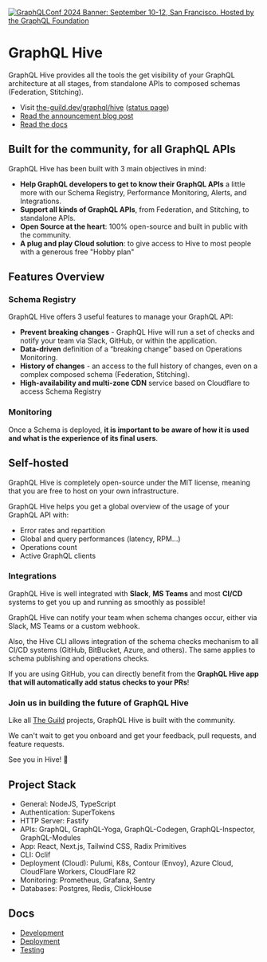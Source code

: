 <!-- Uncomment guild banner when we remove GraphQL Conf -->
<!-- Graphql logo readme banner START -->
<!-- <p style="float: right; margin: 0 0 10px 10px;">
  <a href="https://the-guild.dev">
    <img src="https://the-guild-org.github.io/press-kit/full-dark-logo.svg" alt="Created by The guild" style="width: 100px;"/>
  </a>
</p> -->
<!-- Graphql logo readme banner END -->

[![GraphQLConf 2024 Banner: September 10-12, San Francisco. Hosted by the GraphQL Foundation](https://github.com/user-attachments/assets/bdb8cd5d-5186-4ece-b06b-b00a499b7868)](https://graphql.org/conf/2024/?utm_source=github&utm_medium=graphql_hive&utm_campaign=readme)

# GraphQL Hive

GraphQL Hive provides all the tools the get visibility of your GraphQL architecture at all stages,
from standalone APIs to composed schemas (Federation, Stitching).

- Visit [the-guild.dev/graphql/hive](https://the-guild.dev/graphql/hive)
  ([status page](https://status.graphql-hive.com))
- [Read the announcement blog post](https://the-guild.dev/blog/announcing-graphql-hive-public)
- [Read the docs](https://the-guild.dev/graphql/hive/docs)

## Built for the community, for all GraphQL APIs

GraphQL Hive has been built with 3 main objectives in mind:

- **Help GraphQL developers to get to know their GraphQL APIs** a little more with our Schema
  Registry, Performance Monitoring, Alerts, and Integrations.
- **Support all kinds of GraphQL APIs**, from Federation, and Stitching, to standalone APIs.
- **Open Source at the heart**: 100% open-source and built in public with the community.
- **A plug and play Cloud solution**: to give access to Hive to most people with a generous free
  "Hobby plan"

## Features Overview

### Schema Registry

GraphQL Hive offers 3 useful features to manage your GraphQL API:

- **Prevent breaking changes** - GraphQL Hive will run a set of checks and notify your team via
  Slack, GitHub, or within the application.
- **Data-driven** definition of a “breaking change” based on Operations Monitoring.
- **History of changes** - an access to the full history of changes, even on a complex composed
  schema (Federation, Stitching).
- **High-availability and multi-zone CDN** service based on Cloudflare to access Schema Registry

### Monitoring

Once a Schema is deployed, **it is important to be aware of how it is used and what is the
experience of its final users**.

## Self-hosted

GraphQL Hive is completely open-source under the MIT license, meaning that you are free to host on
your own infrastructure.

GraphQL Hive helps you get a global overview of the usage of your GraphQL API with:

- Error rates and repartition
- Global and query performances (latency, RPM…)
- Operations count
- Active GraphQL clients

### Integrations

GraphQL Hive is well integrated with **Slack**, **MS Teams** and most **CI/CD** systems to get you
up and running as smoothly as possible!

GraphQL Hive can notify your team when schema changes occur, either via Slack, MS Teams or a custom
webhook.

Also, the Hive CLI allows integration of the schema checks mechanism to all CI/CD systems (GitHub,
BitBucket, Azure, and others). The same applies to schema publishing and operations checks.

If you are using GitHub, you can directly benefit from the **GraphQL Hive app that will
automatically add status checks to your PRs**!

### Join us in building the future of GraphQL Hive

Like all [The Guild](https://the-guild.dev) projects, GraphQL Hive is built with the community.

We can't wait to get you onboard and get your feedback, pull requests, and feature requests.

See you in Hive! 🐝

## Project Stack

- General: NodeJS, TypeScript
- Authentication: SuperTokens
- HTTP Server: Fastify
- APIs: GraphQL, GraphQL-Yoga, GraphQL-Codegen, GraphQL-Inspector, GraphQL-Modules
- App: React, Next.js, Tailwind CSS, Radix Primitives
- CLI: Oclif
- Deployment (Cloud): Pulumi, K8s, Contour (Envoy), Azure Cloud, CloudFlare Workers, CloudFlare R2
- Monitoring: Prometheus, Grafana, Sentry
- Databases: Postgres, Redis, ClickHouse

## Docs

- [Development](./docs/DEVELOPMENT.md)
- [Deployment](./docs/DEPLOYMENT.md)
- [Testing](./docs/TESTING.md)
